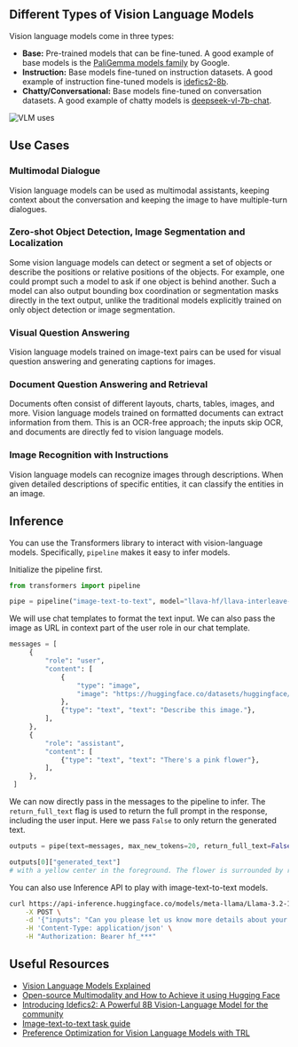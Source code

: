 ## Different Types of Vision Language Models

Vision language models come in three types:

- **Base:** Pre-trained models that can be fine-tuned. A good example of base models is the [PaliGemma models family](https://huggingface.co/models?sort=trending&search=google%2Fpaligemma-3b-pt) by Google.
- **Instruction:** Base models fine-tuned on instruction datasets. A good example of instruction fine-tuned models is [idefics2-8b](https://huggingface.co/HuggingFaceM4/idefics2-8b).
- **Chatty/Conversational:** Base models fine-tuned on conversation datasets. A good example of chatty models is [deepseek-vl-7b-chat](https://huggingface.co/deepseek-ai/deepseek-vl-7b-chat).

![VLM uses](https://huggingface.co/datasets/huggingface/documentation-images/resolve/main/blog/vlm/visual.jpg)

## Use Cases

### Multimodal Dialogue

Vision language models can be used as multimodal assistants, keeping context about the conversation and keeping the image to have multiple-turn dialogues.

### Zero-shot Object Detection, Image Segmentation and Localization

Some vision language models can detect or segment a set of objects or describe the positions or relative positions of the objects. For example, one could prompt such a model to ask if one object is behind another. Such a model can also output bounding box coordination or segmentation masks directly in the text output, unlike the traditional models explicitly trained on only object detection or image segmentation.

### Visual Question Answering

Vision language models trained on image-text pairs can be used for visual question answering and generating captions for images.

### Document Question Answering and Retrieval

Documents often consist of different layouts, charts, tables, images, and more. Vision language models trained on formatted documents can extract information from them. This is an OCR-free approach; the inputs skip OCR, and documents are directly fed to vision language models.

### Image Recognition with Instructions

Vision language models can recognize images through descriptions. When given detailed descriptions of specific entities, it can classify the entities in an image.

## Inference

You can use the Transformers library to interact with vision-language models. Specifically, `pipeline` makes it easy to infer models.

Initialize the pipeline first.

```python
from transformers import pipeline

pipe = pipeline("image-text-to-text", model="llava-hf/llava-interleave-qwen-0.5b-hf")
```

We will use chat templates to format the text input. We can also pass the image as URL in context part of the user role in our chat template.

```python
messages = [
     {
         "role": "user",
         "content": [
             {
                 "type": "image",
                 "image": "https://huggingface.co/datasets/huggingface/documentation-images/resolve/main/bee.jpg",
             },
             {"type": "text", "text": "Describe this image."},
         ],
     },
     {
         "role": "assistant",
         "content": [
             {"type": "text", "text": "There's a pink flower"},
         ],
     },
 ]

```

We can now directly pass in the messages to the pipeline to infer. The `return_full_text` flag is used to return the full prompt in the response, including the user input. Here we pass `False` to only return the generated text.

```python
outputs = pipe(text=messages, max_new_tokens=20, return_full_text=False)

outputs[0]["generated_text"]
# with a yellow center in the foreground. The flower is surrounded by red and white flowers with green stems
```

You can also use Inference API to play with image-text-to-text models.

```bash
curl https://api-inference.huggingface.co/models/meta-llama/Llama-3.2-11B-Vision-Instruct \
	-X POST \
	-d '{"inputs": "Can you please let us know more details about your "}' \
	-H 'Content-Type: application/json' \
	-H "Authorization: Bearer hf_***"
```

## Useful Resources

- [Vision Language Models Explained](https://huggingface.co/blog/vlms)
- [Open-source Multimodality and How to Achieve it using Hugging Face](https://www.youtube.com/watch?v=IoGaGfU1CIg&t=601s)
- [Introducing Idefics2: A Powerful 8B Vision-Language Model for the community](https://huggingface.co/blog/idefics2)
- [Image-text-to-text task guide](https://huggingface.co/tasks/image-text-to-text)
- [Preference Optimization for Vision Language Models with TRL](https://huggingface.co/blog/dpo_vlm)

